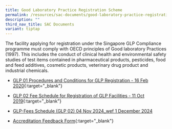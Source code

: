 ```yaml
---
title: Good Laboratory Practice Registration Scheme
permalink: /resources/sac-documents/good-laboratory-practice-registration/
description: ""
third_nav_title: SAC Documents
variant: tiptap
---
```

<p>The facility applying for registration under the Singapore GLP Compliance
programme must comply with OECD principles of Good laboratory Practices
(1997). This includes the conduct of clinical health and environmental
safety studies of test items contained in pharmaceutical products, pesticides,
food and feed additives, cosmetic products, veterinary drug product and
industrial chemicals.</p>
<ul data-tight="true" class="tight">
<li>
<p><a href="/files/Documents/Glp/GLP-01-16-Feb-2020.pdf" rel="noopener noreferrer nofollow" target="_blank">GLP 01 Procedures and Conditions for GLP Registration - 16 Feb 2020</a>{:target="_blank"}</p>
</li>
<li>
<p><a href="/files/Documents/Glp/GLP02-GLP-Fee-structure-11Oct2019.pdf" rel="noopener noreferrer nofollow" target="_blank">GLP 02 Fee Schedule for Registration of GLP Facilities - 11 Oct 2019</a>{:target="_blank"}</p>
</li>
<li>
<p><a href="https://go.gov.sg/glp-fees-schedule-04nov2024" rel="noopener nofollow" target="_blank">GLP-Fees Schedule (GLP 02)  04 Nov 2024_wef 1 December 2024</a>
</p>
</li>
<li>
<p><a href="/files/Documents/SACFM10-AC-feedback-form-15-Jul-19.doc" rel="noopener noreferrer nofollow" target="_blank">Accreditation Feedback Form</a>{:target="_blank"}</p>
</li>
</ul>
<p></p>